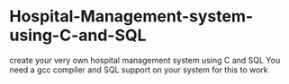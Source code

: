 # Hospital-Management-system-using-C-and-SQL
create your very own hospital management system using C and SQL
You need a gcc compiler and SQL support on your system for this to work
